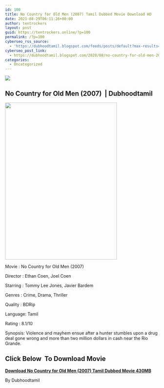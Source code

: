```yaml
---
id: 100
title: No Country for Old Men (2007) Tamil Dubbed Movie Download HD
date: 2021-08-29T06:11:26+00:00
author: tentrockers
layout: post
guid: https://tentrockers.online/?p=100
permalink: /?p=100
cyberseo_rss_source:
  - 'https://dubhoodtamil.blogspot.com/feeds/posts/default?max-results=150&start-index=151'
cyberseo_post_link:
  - https://dubhoodtamil.blogspot.com/2020/08/no-country-for-old-men-2007-tamil.html
categories:
  - Uncategorized
---
```

<div class="media_block">
  <img src="https://1.bp.blogspot.com/-CYkbPaxVF48/X0i8XhjD1OI/AAAAAAAACNA/D0uRRdSY3Y8kiM4Iqx1y1nxsq1cHh5hCgCNcBGAsYHQ/s72-w366-h512-c/63e6e00a379bb6a3ecd8648b3cde73b7.jpg" class="media_thumbnail" />
</div>

## No Country for Old Men (2007)&nbsp; | Dubhoodtamil

<div class="separator">
  <img loading="lazy" border="0" data-original-height="1294" data-original-width="926" height="512" src="https://1.bp.blogspot.com/-CYkbPaxVF48/X0i8XhjD1OI/AAAAAAAACNA/D0uRRdSY3Y8kiM4Iqx1y1nxsq1cHh5hCgCNcBGAsYHQ/w366-h512/63e6e00a379bb6a3ecd8648b3cde73b7.jpg" width="366" />
</div>

Movie	<span></span>:	<span></span>No Country for Old Men (2007)&nbsp;

Director	<span></span>:	<span></span>Ethan Coen, Joel Coen&nbsp;

Starring	<span></span>:	<span></span>Tommy Lee Jones, Javier Bardem&nbsp;

Genres	<span></span>:	<span></span>Crime, Drama, Thriller&nbsp;

Quality	<span></span>:	<span></span>BDRip

Language:	<span></span>Tamil

Rating	<span></span>:	<span></span>8.1/10&nbsp;

Synopsis: Violence and mayhem ensue after a hunter stumbles upon a drug deal gone wrong and more than two million dollars in cash near the Rio Grande.

## **<span>Click Below&nbsp; To Download Movie</span>**

**<span><a href="http://d8.uptofiles.com/files/Tamil%20Dubbed%20Movies/No%20Country%20for%20Old%20Men%20(2007)/Mp4%20HD%20(640x360)/No%20Country%20For%20Old%20Men%20(2007)%20HD%20(640x360).mp4" target>Download No Country for Old Men (2007) Tamil Dubbed Movie 430MB</a></span>**

By Dubhoodtamil